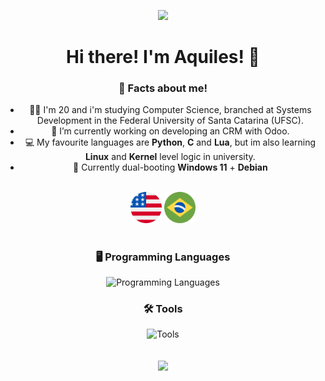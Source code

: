 ![](https://komarev.com/ghpvc/?username=aquillesf&style=flat&color=grey)

# Hi there! I'm Aquiles! 👋

### 🤔 Facts about me!

- 👨‍🎓 I'm 20 and i'm studying Computer Science, branched at Systems Development in the Federal University of Santa Catarina (UFSC).
- 💼 I’m currently working on developing an CRM with Odoo.
- 💻 My favourite languages are **Python**, **C** and **Lua**, but im also learning **Linux** and **Kernel** level logic in university.
- 🐧 Currently dual-booting **Windows 11** + **Debian**
<br>

<div>
 <img src = "assets/united-states.png" style = "width: 50px;">
 <img src = "assets/brazil-.png" style = "width: 50px;">
</div>

#

### 🖥️ Programming Languages
![Programming Languages](https://go-skill-icons.vercel.app/api/icons?i=bash,powershell,c,py,lua,nodejs,html,css,js,postgresql,bootstrap,php&perline=13)

### 🛠️ Tools
![Tools](https://go-skill-icons.vercel.app/api/icons?i=windows,linux,github,git,arduino,visualstudio,vscode,virtualbox,robloxstudio,canva&perline=13)


<br>

<html align="center">
  <div align="center">
     <img height=180px align="center" src="https://github-readme-stats.vercel.app/api?username=aquillesf&show_icons=true&theme=dark#gh-dark-mode-only">
  </div>
</html>

<br>
